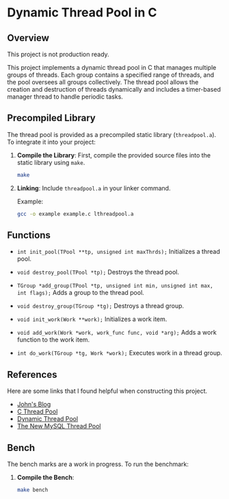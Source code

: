 # Dynamic Thread Pool in C

## Overview
This project is not production ready.

This project implements a dynamic thread pool in C that manages multiple groups of threads. Each group contains a specified range of threads, and the pool oversees all groups collectively. The thread pool allows the creation and destruction of threads dynamically and includes a timer-based manager thread to handle periodic tasks.

## Precompiled Library

The thread pool is provided as a precompiled static library (`threadpool.a`). To integrate it into your project:

1. **Compile the Library**: First, compile the provided source files into the static library using `make`.

   ```bash
   make

2. **Linking**: Include `threadpool.a` in your linker command.
   
   Example:
   ```bash
   gcc -o example example.c lthreadpool.a

## Functions

- `int init_pool(TPool **tp, unsigned int maxThrds);`
Initializes a thread pool.

- `void destroy_pool(TPool *tp);`
Destroys the thread pool.

- `TGroup *add_group(TPool *tp, unsigned int min, unsigned int max, int flags);`
Adds a group to the thread pool.

- `void destroy_group(TGroup *tg);`
Destroys a thread group.

- `void init_work(Work **work);`
Initializes a work item.

- `void add_work(Work *work, work_func func, void *arg);`
Adds a work function to the work item.

- `int do_work(TGroup *tg, Work *work);`
Executes work in a thread group.

## References

Here are some links that I found helpful when constructing this project.

- [John's Blog](https://nachtimwald.com/2019/04/12/thread-pool-in-c/)
- [C Thread Pool](https://github.com/Pithikos/C-Thread-Pool)
- [Dynamic Thread Pool](https://github.com/Charles0429/thread_pool)
- [The New MySQL Thread Pool](https://dev.mysql.com/blog-archive/the-new-mysql-thread-pool/)

## Bench

The bench marks are a work in progress. To run the benchmark:

1. **Compile the Bench**:

   ```bash
   make bench